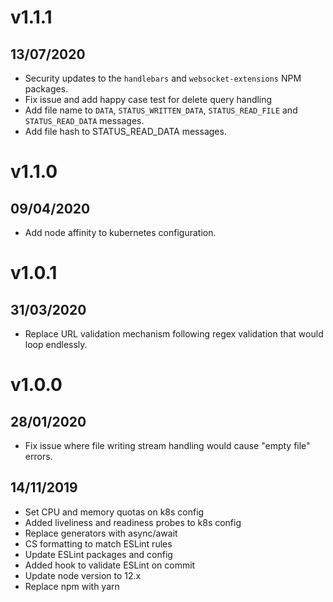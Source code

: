 # v1.1.1

## 13/07/2020

- Security updates to the `handlebars` and `websocket-extensions` NPM packages.
- Fix issue and add happy case test for delete query handling
- Add file name to `DATA`, `STATUS_WRITTEN_DATA`, `STATUS_READ_FILE` and `STATUS_READ_DATA` messages.
- Add file hash to STATUS_READ_DATA messages.

# v1.1.0

## 09/04/2020

- Add node affinity to kubernetes configuration.

# v1.0.1

## 31/03/2020

- Replace URL validation mechanism following regex validation that would loop endlessly.

# v1.0.0

## 28/01/2020
- Fix issue where file writing stream handling would cause "empty file" errors.

## 14/11/2019
- Set CPU and memory quotas on k8s config
- Added liveliness and readiness probes to k8s config
- Replace generators with async/await
- CS formatting to match ESLint rules
- Update ESLint packages and config
- Added hook to validate ESLint on commit
- Update node version to 12.x
- Replace npm with yarn
